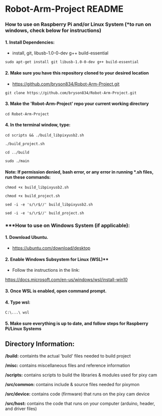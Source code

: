 # Robot-Arm-Project README

<Enter Description Here>

### How to use on Raspberry Pi and/or Linux System (*to run on windows, check below for instructions)

#### 1. Install Dependencies:

- install, git, libusb-1.0-0-dev g++ build-essential

``
sudo apt-get install git libusb-1.0-0-dev g++ build-essential
``

#### 2. Make sure you have this repository cloned to your desired location

- https://github.com/bryson834/Robot-Arm-Project.git

``
git clone https://github.com/bryson834/Robot-Arm-Project.git
``

#### 3. Make the 'Robot-Arm-Project' repo your current working directory

``
cd Robot-Arm-Project
``

#### 4. In the terminal window, type:

``
cd scripts && ./build_libpixyusb2.sh
``

``
./build_project.sh
``

``
cd ../build
``

``
sudo ./main
``

#### Note: If permission denied, bash error, or any error in running *.sh files, run these commands:

``
chmod +x build_libpixyusb2.sh
``

``
chmod +x build_project.sh
``

``
sed -i -e 's/\r$//' build_libpixyusb2.sh
``

``
sed -i -e 's/\r$//' build_project.sh
``



### ***How to use on Windows System (if applicable):

#### 1. Download Ubuntu.

- https://ubuntu.com/download/desktop

#### 2. Enable Windows Subsystem for Linux (WSL)**

- Follow the instructions in the link:

https://docs.microsoft.com/en-us/windows/wsl/install-win10

#### 3. Once WSL is enabled, open command prompt.

#### 4. Type wsl:

``
C:\...\ wsl
``

#### 5. Make sure everything is up to date, and follow steps for Raspberry Pi/Linux Systems

## **Directory Information:**

**/build:** containts the actual 'build' files needed to build project

**/misc:** contains miscellaneous files and reference information

**/scripts:** contains scripts to build the libraries & modules used for
pixy cam

**/src/common:** contains include & source files needed for pixymon 

**/src/device:** contains code (firmware) that runs on the pixy cam device

**/src/host:** contains the code that runs on your computer (arduino, header, 
and driver files)
